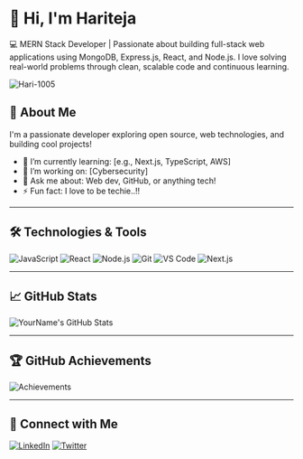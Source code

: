 <div style="display: flex; justify-content: space-between; align-items: center; flex-wrap: wrap;">
  <div>
    <h1>👋 Hi, I'm Hariteja</h1>
    <p>
      💻 MERN Stack Developer | Passionate about building full-stack web applications using MongoDB, Express.js, React, and Node.js. I love solving real-world problems through clean, scalable code and continuous learning.
    </p>
  </div>
  <img src="https://komarev.com/ghpvc/?username=Hari-1005&label=Profile%20views&color=0e75b6&style=flat" alt="Hari-1005" />
</div>


## 🚀 About Me
I'm a passionate developer exploring open source, web technologies, and building cool projects!

- 🌱 I’m currently learning: [e.g., Next.js, TypeScript, AWS]
- 🔭 I’m working on: [Cybersecurity]
- 💬 Ask me about: Web dev, GitHub, or anything tech!
- ⚡ Fun fact: I love to be techie..!!

---

## 🛠️ Technologies & Tools

![JavaScript](https://img.shields.io/badge/-JavaScript-black?style=flat-square&logo=javascript)
![React](https://img.shields.io/badge/-React-black?style=flat-square&logo=react)
![Node.js](https://img.shields.io/badge/-Node.js-black?style=flat-square&logo=node.js)
![Git](https://img.shields.io/badge/-Git-black?style=flat-square&logo=git)
![VS Code](https://img.shields.io/badge/-VS_Code-black?style=flat-square&logo=visual-studio-code)
![Next.js](https://img.shields.io/badge/-Next.js-black?style=flat-square&logo=next.js)

---

## 📈 GitHub Stats

![YourName's GitHub Stats](https://github-readme-stats.vercel.app/api?username=Hari-1005&show_icons=true&theme=radical)

---

## 🏆 GitHub Achievements

![Achievements](https://github-profile-trophy.vercel.app/?username=Hari-1005&theme=darkhub&no-bg=true)

---

## 🔗 Connect with Me

[![LinkedIn](https://img.shields.io/badge/-LinkedIn-blue?style=flat-square&logo=linkedin)](https://linkedin.com/in/haritejakasani)
[![Twitter](https://img.shields.io/badge/-Twitter-blue?style=flat-square&logo=twitter)](https://twitter.com/yourhandle)


<!--
**Hari-1005/Hari-1005** is a ✨ _special_ ✨ repository because its `README.md` (this file) appears on your GitHub profile.

Here are some ideas to get you started:

- 🔭 I’m currently working on ...
- 🌱 I’m currently learning ...
- 👯 I’m looking to collaborate on ...
- 🤔 I’m looking for help with ...
- 💬 Ask me about ...
- 📫 How to reach me: ...
- 😄 Pronouns: ...
- ⚡ Fun fact: ...
-->
